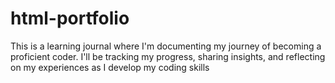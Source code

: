 # html-portfolio
This is a learning journal where I'm documenting my journey of becoming a proficient coder. I'll be tracking my progress, sharing insights, and reflecting on my experiences as I develop my coding skills
